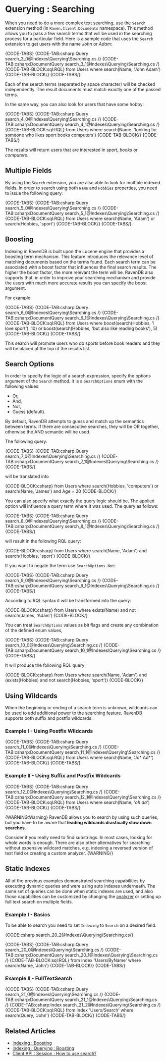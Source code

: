 ﻿# Querying : Searching

When you need to do a more complex text searching, use the `Search` extension method (in `Raven.Client.Documents` namespace). This method allows you to pass a few search terms that will be used in the searching process for a particular field. Here is a sample code
that uses the `Search` extension to get users with the name *John* or *Adam*:

{CODE-TABS}
{CODE-TAB:csharp:Query search_3_0@Indexes\Querying\Searching.cs /}
{CODE-TAB:csharp:DocumentQuery search_3_1@Indexes\Querying\Searching.cs /}
{CODE-TAB-BLOCK:sql:RQL}
from Users
where search(Name, 'John Adam')
{CODE-TAB-BLOCK/}
{CODE-TABS/}

Each of the search terms (separated by space character) will be checked independently. The result documents must match exactly one of the passed terms.

In the same way, you can also look for users that have some hobby:

{CODE-TABS}
{CODE-TAB:csharp:Query search_4_0@Indexes\Querying\Searching.cs /}
{CODE-TAB:csharp:DocumentQuery search_4_1@Indexes\Querying\Searching.cs /}
{CODE-TAB-BLOCK:sql:RQL}
from Users
where search(Name, 'looking for someone who likes sport books computers')
{CODE-TAB-BLOCK/}
{CODE-TABS/}

The results will return users that are interested in *sport*, *books* or *computers*.

## Multiple Fields

By using the `Search` extension, you are also able to look for multiple indexed fields. In order to search using both `Name` and `Hobbies` properties, you need to issue the following query:

{CODE-TABS}
{CODE-TAB:csharp:Query search_5_0@Indexes\Querying\Searching.cs /}
{CODE-TAB:csharp:DocumentQuery search_5_1@Indexes\Querying\Searching.cs /}
{CODE-TAB-BLOCK:sql:RQL}
from Users
where search(Name, 'Adam') or search(Hobbies, 'sport')
{CODE-TAB-BLOCK/}
{CODE-TABS/}

## Boosting

Indexing in RavenDB is built upon the Lucene engine that provides a boosting term mechanism. This feature introduces the relevance level of matching documents based on the terms found. 
Each search term can be associated with a boost factor that influences the final search results. The higher the boost factor, the more relevant the term will be. 
RavenDB also supports that, in order to improve your searching mechanism and provide the users with much more accurate results you can specify the boost argument. 

For example:

{CODE-TABS}
{CODE-TAB:csharp:Query search_6_0@Indexes\Querying\Searching.cs /}
{CODE-TAB:csharp:DocumentQuery search_6_1@Indexes\Querying\Searching.cs /}
{CODE-TAB-BLOCK:sql:RQL}
from Users
where boost(search(Hobbies, 'I love sport'), 10) or boost(search(Hobbies, 'but also like reading books'), 5)
{CODE-TAB-BLOCK/}
{CODE-TABS/}

This search will promote users who do sports before book readers and they will be placed at the top of the results list.

## Search Options

In order to specify the logic of a search expression, specify the options argument of the `Search` method. It is a `SearchOptions` enum with the following values:

* Or,
* And,
* Not,
* Guess (default).

By default, RavenDB attempts to guess and match up the semantics between terms. If there are consecutive searches, they will be OR together, otherwise the AND semantic will be used.

The following query:

{CODE-TABS}
{CODE-TAB:csharp:Query search_7_0@Indexes\Querying\Searching.cs /}
{CODE-TAB:csharp:DocumentQuery search_7_1@Indexes\Querying\Searching.cs /}
{CODE-TABS/}

will be translated into

{CODE-BLOCK:csharp}
from Users
where search(Hobbies, 'computers') or search(Name, 'James') and Age = 20
{CODE-BLOCK/}

You can also specify what exactly the query logic should be. The applied option will influence a query term where it was used. The query as follows:

{CODE-TABS}
{CODE-TAB:csharp:Query search_8_0@Indexes\Querying\Searching.cs /}
{CODE-TAB:csharp:DocumentQuery search_8_1@Indexes\Querying\Searching.cs /}
{CODE-TABS/}

will result in the following RQL query:

{CODE-BLOCK:csharp}
from Users
where search(Name, 'Adam') and search(Hobbies, 'sport')
{CODE-BLOCK/}

If you want to negate the term use `SearchOptions.Not`:

{CODE-TABS}
{CODE-TAB:csharp:Query search_9_0@Indexes\Querying\Searching.cs /}
{CODE-TAB:csharp:DocumentQuery search_9_1@Indexes\Querying\Searching.cs /}
{CODE-TABS/}

According to RQL syntax it will be transformed into the query:

{CODE-BLOCK:csharp}
from Users
where exists(Name) and not search(James, 'Adam')
{CODE-BLOCK/}

You can treat `SearchOptions` values as bit flags and create any combination of the defined enum values,

{CODE-TABS}
{CODE-TAB:csharp:Query search_10_0@Indexes\Querying\Searching.cs /}
{CODE-TAB:csharp:DocumentQuery search_10_1@Indexes\Querying\Searching.cs /}
{CODE-TABS/}

It will produce the following RQL query:

{CODE-BLOCK:csharp}
from Users
where search(Name, 'Adam') and (exists(Hobbies) and not search(Hobbies, 'sport'))
{CODE-BLOCK/}

## Using Wildcards

When the beginning or ending of a search term is unknown, wildcards can be used to add additional power to the searching feature. RavenDB supports both suffix and postfix wildcards.

### Example I - Using Postfix Wildcards

{CODE-TABS}
{CODE-TAB:csharp:Query search_11_0@Indexes\Querying\Searching.cs /}
{CODE-TAB:csharp:DocumentQuery search_11_1@Indexes\Querying\Searching.cs /}
{CODE-TAB-BLOCK:sql:RQL}
from Users
where search(Name, 'Jo* Ad*')
{CODE-TAB-BLOCK/}
{CODE-TABS/}

### Example II - Using Suffix and Postfix Wildcards

{CODE-TABS}
{CODE-TAB:csharp:Query search_12_0@Indexes\Querying\Searching.cs /}
{CODE-TAB:csharp:DocumentQuery search_12_1@Indexes\Querying\Searching.cs /}
{CODE-TAB-BLOCK:sql:RQL}
from Users
where search(Name, '*oh* *da*')
{CODE-TAB-BLOCK/}
{CODE-TABS/}

{WARNING:Warning}
RavenDB allows you to search by using such queries, but you have to be aware that **leading wildcards drastically slow down searches**.

Consider if you really need to find substrings. In most cases, looking for whole words is enough. There are also other alternatives for searching without expensive wildcard matches, e.g. indexing a reversed version of text field or creating a custom analyzer.
{WARNING/}

## Static Indexes

All of the previous examples demonstrated searching capabilities by executing dynamic queries and were using auto indexes underneath. The same set of queries can be done when static indexes are used, and also those capabilities can be customized by changing the [analyzer](../using-analyzers) or setting up full text search on multiple fields.

### Example I - Basics

To be able to search you need to set `Indexing` to `Search` on a desired field.

{CODE:csharp search_20_2@Indexes\Querying\Searching.cs/}

{CODE-TABS}
{CODE-TAB:csharp:Query search_20_0@Indexes\Querying\Searching.cs /}
{CODE-TAB:csharp:DocumentQuery search_20_1@Indexes\Querying\Searching.cs /}
{CODE-TAB-BLOCK:sql:RQL}
from index 'Users/ByName'
where search(Name, 'John')
{CODE-TAB-BLOCK/}
{CODE-TABS/}

### Example II - FullTextSearch

{CODE-TABS}
{CODE-TAB:csharp:Query search_21_0@Indexes\Querying\Searching.cs /}
{CODE-TAB:csharp:DocumentQuery search_21_1@Indexes\Querying\Searching.cs /}
{CODE-TAB:csharp:Index search_21_2@Indexes\Querying\Searching.cs /}
{CODE-TAB-BLOCK:sql:RQL}
from index 'Users/Search'
where search(Query, 'John')
{CODE-TAB-BLOCK/}
{CODE-TABS/}

## Related Articles

- [Indexing : Boosting](../../indexes/boosting)
- [Indexing : Querying : Boosting](../../indexes/querying/boosting)
- [Client API : Session : How to use search?](../../client-api/session/querying/how-to-use-search)
